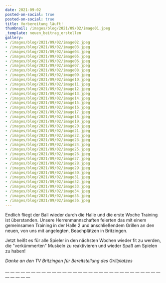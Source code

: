 ```yaml
---
date: 2021-09-02
posted-on-social: true
posted-on-social: true
title: Vorbereitung läuft!
thumbnail: /images/blog/2021/09/02/image01.jpeg
_template: neuen_beitrag_erstellen
gallery:
- /images/blog/2021/09/02/image02.jpeg
- /images/blog/2021/09/02/image03.jpeg
- /images/blog/2021/09/02/image04.jpeg
- /images/blog/2021/09/02/image05.jpeg
- /images/blog/2021/09/02/image06.jpeg
- /images/blog/2021/09/02/image07.jpeg
- /images/blog/2021/09/02/image08.jpeg
- /images/blog/2021/09/02/image09.jpeg
- /images/blog/2021/09/02/image10.jpeg
- /images/blog/2021/09/02/image11.jpeg
- /images/blog/2021/09/02/image12.jpeg
- /images/blog/2021/09/02/image13.jpeg
- /images/blog/2021/09/02/image14.jpeg
- /images/blog/2021/09/02/image15.jpeg
- /images/blog/2021/09/02/image16.jpeg
- /images/blog/2021/09/02/image17.jpeg
- /images/blog/2021/09/02/image18.jpeg
- /images/blog/2021/09/02/image19.jpeg
- /images/blog/2021/09/02/image20.jpeg
- /images/blog/2021/09/02/image21.jpeg
- /images/blog/2021/09/02/image22.jpeg
- /images/blog/2021/09/02/image23.jpeg
- /images/blog/2021/09/02/image24.jpeg
- /images/blog/2021/09/02/image25.jpeg
- /images/blog/2021/09/02/image26.jpeg
- /images/blog/2021/09/02/image27.jpeg
- /images/blog/2021/09/02/image28.jpeg
- /images/blog/2021/09/02/image29.jpeg
- /images/blog/2021/09/02/image30.jpeg
- /images/blog/2021/09/02/image31.jpeg
- /images/blog/2021/09/02/image32.jpeg
- /images/blog/2021/09/02/image33.jpeg
- /images/blog/2021/09/02/image34.jpeg
- /images/blog/2021/09/02/image35.jpeg
- /images/blog/2021/09/02/image36.jpeg
---
```


Endlich fliegt der Ball wieder durch die Halle und die erste Woche Training ist überstanden. Unsere Herrenmannschaften feierten das mit einem gemeinsamen Training in der Halle 2 und anschließendem Grillen an den neuen, von uns mit angelegten, Beachplätzen in Britzingen.

Jetzt heißt es für alle Spieler in den nächsten Wochen wieder fit zu werden, die "verkümmerten" Muskeln zu reaktivieren und wieder Spaß am Spielen zu haben!

_Danke an den TV Britzingen für Bereitstellung des Grillplatzes_

__
__
__
__
__
__
__
__
__
__
__
__
__
__
__
__
__
__
__
__
__
__
__
__
__
__
__
__
__
__
__
__
__
__
__
